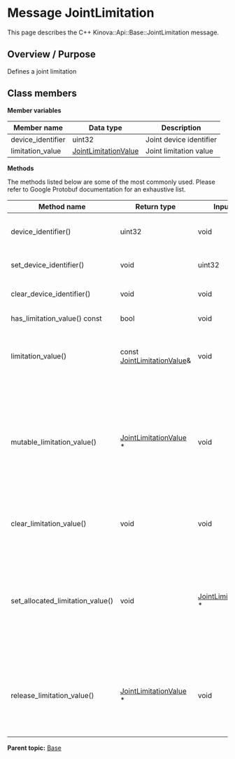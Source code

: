 # Message JointLimitation

This page describes the C++ Kinova::Api::Base::JointLimitation message.

## Overview / Purpose

Defines a joint limitation

## Class members

 **Member variables** 

|Member name|Data type|Description|
|-----------|---------|-----------|
|device\_identifier|uint32|Joint device identifier|
|limitation\_value| [JointLimitationValue](msg_Base_JointLimitationValue.md#)|Joint limitation value|

 **Methods** 

The methods listed below are some of the most commonly used. Please refer to Google Protobuf documentation for an exhaustive list.

|Method name|Return type|Input type|Description|
|-----------|-----------|----------|-----------|
|device\_identifier\(\)|uint32|void|Returns the current value of device\_identifier. If the device\_identifier is not set, returns 0.|
|set\_device\_identifier\(\)|void|uint32|Sets the value of device\_identifier. After calling this, device\_identifier\(\) will return value.|
|clear\_device\_identifier\(\)|void|void|Clears the value of device\_identifier. After calling this, device\_identifier\(\) will return 0.|
|has\_limitation\_value\(\) const|bool|void|Returns true if limitation\_value is set.|
|limitation\_value\(\)|const [JointLimitationValue](msg_Base_JointLimitationValue.md#)&|void|Returns the current value of limitation\_value. If limitation\_value is not set, returns a [JointLimitationValue](msg_Base_JointLimitationValue.md#) with none of its fields set \(possibly limitation\_value::default\_instance\(\)\).|
|mutable\_limitation\_value\(\)| [JointLimitationValue](msg_Base_JointLimitationValue.md#) \*|void|Returns a pointer to the mutable [JointLimitationValue](msg_Base_JointLimitationValue.md#) object that stores the field's value. If the field was not set prior to the call, then the returned [JointLimitationValue](msg_Base_JointLimitationValue.md#) will have none of its fields set \(i.e. it will be identical to a newly-allocated [JointLimitationValue](msg_Base_JointLimitationValue.md#)\). After calling this, has\_limitation\_value\(\) will return true and limitation\_value\(\) will return a reference to the same instance of [JointLimitationValue](msg_Base_JointLimitationValue.md#).|
|clear\_limitation\_value\(\)|void|void|Clears the value of the field. After calling this, has\_limitation\_value\(\) will return false and limitation\_value\(\) will return the default value.|
|set\_allocated\_limitation\_value\(\)|void| [JointLimitationValue](msg_Base_JointLimitationValue.md#) \*|Sets the [JointLimitationValue](msg_Base_JointLimitationValue.md#) object to the field and frees the previous field value if it exists. If the [JointLimitationValue](msg_Base_JointLimitationValue.md#) pointer is not NULL, the message takes ownership of the allocated [JointLimitationValue](msg_Base_JointLimitationValue.md#) object and has\_ [JointLimitationValue](msg_Base_JointLimitationValue.md#)\(\) will return true. Otherwise, if the limitation\_value is NULL, the behavior is the same as calling clear\_limitation\_value\(\).|
|release\_limitation\_value\(\)| [JointLimitationValue](msg_Base_JointLimitationValue.md#) \*|void|Releases the ownership of the field and returns the pointer of the [JointLimitationValue](msg_Base_JointLimitationValue.md#) object. After calling this, caller takes the ownership of the allocated [JointLimitationValue](msg_Base_JointLimitationValue.md#) object, has\_limitation\_value\(\) will return false, and limitation\_value\(\) will return the default value.|

**Parent topic:** [Base](../references/summary_Base.md)

